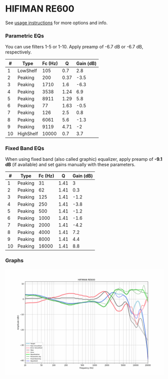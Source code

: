 # HIFIMAN RE600
See [usage instructions](https://github.com/jaakkopasanen/AutoEq#usage) for more options and info.

### Parametric EQs
You can use filters 1-5 or 1-10. Apply preamp of -6.7 dB or -6.7 dB, respectively.

|   # | Type      |   Fc (Hz) |    Q |   Gain (dB) |
|-----|-----------|-----------|------|-------------|
|   1 | LowShelf  |       105 | 0.7  |         2.8 |
|   2 | Peaking   |       200 | 0.37 |        -3.5 |
|   3 | Peaking   |      1710 | 1.6  |        -6.3 |
|   4 | Peaking   |      3538 | 1.24 |         6.9 |
|   5 | Peaking   |      8911 | 1.29 |         5.8 |
|   6 | Peaking   |        77 | 1.63 |        -0.5 |
|   7 | Peaking   |       126 | 2.5  |         0.8 |
|   8 | Peaking   |      6061 | 5.6  |        -1.3 |
|   9 | Peaking   |      9119 | 4.71 |        -2   |
|  10 | HighShelf |     10000 | 0.7  |         3.7 |

### Fixed Band EQs
When using fixed band (also called graphic) equalizer, apply preamp of **-9.1 dB** (if available) and set gains manually with these parameters.

|   # | Type    |   Fc (Hz) |    Q |   Gain (dB) |
|-----|---------|-----------|------|-------------|
|   1 | Peaking |        31 | 1.41 |         3   |
|   2 | Peaking |        62 | 1.41 |         0.3 |
|   3 | Peaking |       125 | 1.41 |        -1.2 |
|   4 | Peaking |       250 | 1.41 |        -3.8 |
|   5 | Peaking |       500 | 1.41 |        -1.2 |
|   6 | Peaking |      1000 | 1.41 |        -1.6 |
|   7 | Peaking |      2000 | 1.41 |        -4.2 |
|   8 | Peaking |      4000 | 1.41 |         7.2 |
|   9 | Peaking |      8000 | 1.41 |         4.4 |
|  10 | Peaking |     16000 | 1.41 |         8.8 |

### Graphs
![](./HIFIMAN%20RE600.png)
